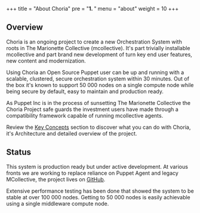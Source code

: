 +++
title = "About Choria"
pre = "<b>1. </b>"
menu = "about"
weight = 10
+++

## Overview

Choria is an ongoing project to create a new Orchestration System with roots in The Marionette Collective (mcollective).  It's part trivially installable mcollective and part brand new development of turn key end user features, new content and modernization.

Using Choria an Open Source Puppet user can be up and running with a scalable, clustered, secure orchestration system within 30 minutes.  Out of the box it's known to support 50 000 nodes on a single compute node while being secure by default, easy to maintain and production ready.

As Puppet Inc is in the process of sunsetting The Marionette Collective the Choria Project safe guards the investment users have made through a compatibility framework capable of running mcollective agents.

Review the [Key Concepts](../concepts) section to discover what you can do with Choria, it's Architecture and detailed overview of the project.

## Status

This system is production ready but under active development.  At various fronts we are working to replace reliance on Puppet Agent and legacy MCollective, the project lives on [GitHub](https://github.com/choria-io).

Extensive performance testing has been done that showed the system to be stable at over 100 000 nodes.  Getting to 50 000 nodes is easily achievable using a single middleware compute node.

